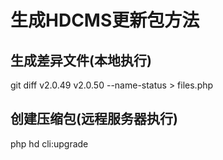 # 生成HDCMS更新包方法

## 生成差异文件(本地执行)
git diff v2.0.49 v2.0.50 --name-status > files.php

## 创建压缩包(远程服务器执行)
php hd cli:upgrade